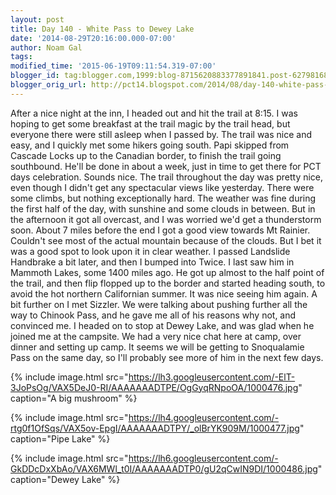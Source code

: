 ```yaml
---
layout: post
title: Day 140 - White Pass to Dewey Lake
date: '2014-08-29T20:16:00.000-07:00'
author: Noam Gal
tags:
modified_time: '2015-06-19T09:11:54.319-07:00'
blogger_id: tag:blogger.com,1999:blog-8715620883377891841.post-6279816807494789312
blogger_orig_url: http://pct14.blogspot.com/2014/08/day-140-white-pass-to-dewey-lake.html
---
```


 After a nice night at the inn, I headed out and hit the trail at 8:15. I was hoping to get some breakfast at the
 trail magic by the trail head, but everyone there were still asleep when I passed by.
 The trail was nice and
 easy, and I quickly met some hikers going south. Papi skipped from Cascade Locks up to the Canadian border, to
 finish the trail going southbound. He'll be done in about a week, just in time to get there for PCT days
 celebration. Sounds nice.
 The trail throughout the day was pretty nice, even though I didn't get any
 spectacular views like yesterday. There were some climbs, but nothing exceptionally hard.
 The weather was fine
 during the first half of the day, with sunshine and some clouds in between. But in the afternoon it got all
 overcast, and I was worried we'd get a thunderstorm soon.
 About 7 miles before the end I got a good view
 towards Mt Rainier. Couldn't see most of the actual mountain because of the clouds. But I bet it was a good spot to
 look upon it in clear weather.
 I passed Landslide  Handbrake a bit later, and then I bumped into Twice. I
 last saw him in Mammoth Lakes, some 1400 miles ago. He got up almost to the half point of the trail, and then flip
 flopped up to the border and started heading south, to avoid the hot northern Californian summer. It was nice seeing
 him again.
 A bit further on I met Sizzler. We were talking about pushing further all the way to Chinook Pass,
 and he gave me all of his reasons why not, and convinced me. I headed on to stop at Dewey Lake, and was glad when he
 joined me at the campsite.
 We had a very nice chat here at camp, over dinner and setting up camp. It seems we
 will be getting to Snoqualamie Pass on the same day, so I'll probably see more of him in the next few days.


{% include image.html src="https://lh3.googleusercontent.com/-ElT-3JoPsOg/VAX5DeJ0-RI/AAAAAAADTPE/OgGyqRNpoOA/1000476.jpg" caption="A big mushroom" %}


{% include image.html src="https://lh4.googleusercontent.com/-rtg0f1OfSqs/VAX5ov-EpgI/AAAAAAADTPY/_olBrYK909M/1000477.jpg" caption="Pipe Lake" %}


{% include image.html src="https://lh6.googleusercontent.com/-GkDDcDxXbAo/VAX6MWl_t0I/AAAAAAADTP0/gU2qCwIN9DI/1000486.jpg" caption="Dewey Lake" %}

